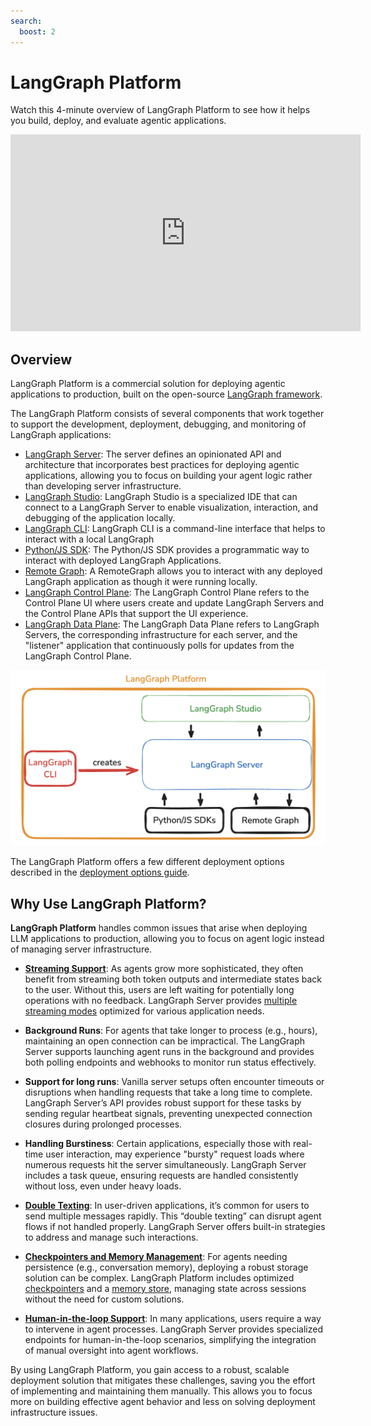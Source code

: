 ```yaml
---
search:
  boost: 2
---
```


# LangGraph Platform

Watch this 4-minute overview of LangGraph Platform to see how it helps you build, deploy, and evaluate agentic applications.

<iframe width="560" height="315" src="https://www.youtube.com/embed/pfAQxBS5z88?si=XGS6Chydn6lhSO1S" title="YouTube video player" frameborder="0" allow="accelerometer; autoplay; clipboard-write; encrypted-media; gyroscope; picture-in-picture; web-share" referrerpolicy="strict-origin-when-cross-origin" allowfullscreen></iframe>

## Overview

LangGraph Platform is a commercial solution for deploying agentic applications to production, built on the open-source [LangGraph framework](./high_level.md).

The LangGraph Platform consists of several components that work together to support the development, deployment, debugging, and monitoring of LangGraph applications:

- [LangGraph Server](./langgraph_server.md): The server defines an opinionated API and architecture that incorporates best practices for deploying agentic applications, allowing you to focus on building your agent logic rather than developing server infrastructure.
- [LangGraph Studio](./langgraph_studio.md): LangGraph Studio is a specialized IDE that can connect to a LangGraph Server to enable visualization, interaction, and debugging of the application locally.
- [LangGraph CLI](./langgraph_cli.md): LangGraph CLI is a command-line interface that helps to interact with a local LangGraph
- [Python/JS SDK](./sdk.md): The Python/JS SDK provides a programmatic way to interact with deployed LangGraph Applications.
- [Remote Graph](../how-tos/use-remote-graph.md): A RemoteGraph allows you to interact with any deployed LangGraph application as though it were running locally.
- [LangGraph Control Plane](./langgraph_control_plane.md): The LangGraph Control Plane refers to the Control Plane UI where users create and update LangGraph Servers and the Control Plane APIs that support the UI experience.
- [LangGraph Data Plane](./langgraph_data_plane.md): The LangGraph Data Plane refers to LangGraph Servers, the corresponding infrastructure for each server, and the "listener" application that continuously polls for updates from the LangGraph Control Plane.

![](img/lg_platform.png)

The LangGraph Platform offers a few different deployment options described in the [deployment options guide](./deployment_options.md).

## Why Use LangGraph Platform?

**LangGraph Platform** handles common issues that arise when deploying LLM applications to production, allowing you to focus on agent logic instead of managing server infrastructure.

- **[Streaming Support](streaming.md)**: As agents grow more sophisticated, they often benefit from streaming both token outputs and intermediate states back to the user. Without this, users are left waiting for potentially long operations with no feedback. LangGraph Server provides [multiple streaming modes](streaming.md) optimized for various application needs.

- **Background Runs**: For agents that take longer to process (e.g., hours), maintaining an open connection can be impractical. The LangGraph Server supports launching agent runs in the background and provides both polling endpoints and webhooks to monitor run status effectively.
 
- **Support for long runs**: Vanilla server setups often encounter timeouts or disruptions when handling requests that take a long time to complete. LangGraph Server’s API provides robust support for these tasks by sending regular heartbeat signals, preventing unexpected connection closures during prolonged processes.

- **Handling Burstiness**: Certain applications, especially those with real-time user interaction, may experience "bursty" request loads where numerous requests hit the server simultaneously. LangGraph Server includes a task queue, ensuring requests are handled consistently without loss, even under heavy loads.

- **[Double Texting](double_texting.md)**: In user-driven applications, it’s common for users to send multiple messages rapidly. This “double texting” can disrupt agent flows if not handled properly. LangGraph Server offers built-in strategies to address and manage such interactions.

- **[Checkpointers and Memory Management](persistence.md#checkpoints)**: For agents needing persistence (e.g., conversation memory), deploying a robust storage solution can be complex. LangGraph Platform includes optimized [checkpointers](persistence.md#checkpoints) and a [memory store](persistence.md#memory-store), managing state across sessions without the need for custom solutions.

- **[Human-in-the-loop Support](human_in_the_loop.md)**: In many applications, users require a way to intervene in agent processes. LangGraph Server provides specialized endpoints for human-in-the-loop scenarios, simplifying the integration of manual oversight into agent workflows.

By using LangGraph Platform, you gain access to a robust, scalable deployment solution that mitigates these challenges, saving you the effort of implementing and maintaining them manually. This allows you to focus more on building effective agent behavior and less on solving deployment infrastructure issues.

